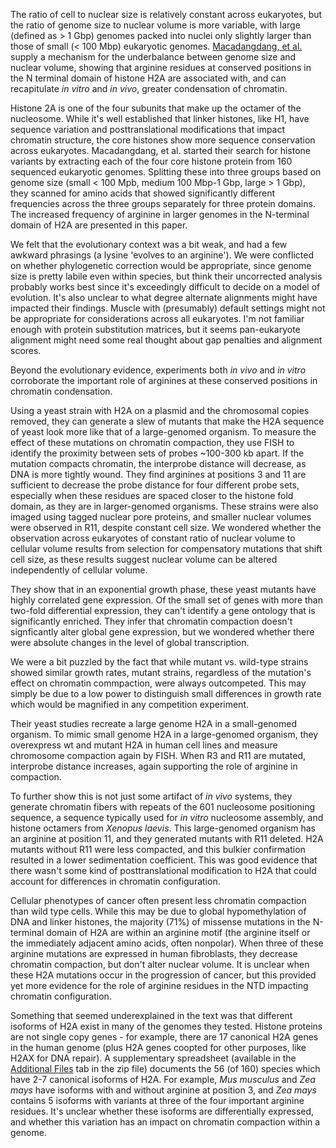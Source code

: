 The ratio of cell to nuclear size is relatively constant across eukaryotes, but the ratio of genome size to nuclear volume is more variable, with large (defined as > 1 Gbp) genomes packed into nuclei only slightly larger than those of small (< 100 Mbp) eukaryotic genomes. [Macadangdang, et al.](http://elifesciences.org/content/3/e02792) supply a mechanism for the underbalance between genome size and nuclear volume, showing that arginine residues at conserved positions in the N terminal domain of histone H2A are associated with, and can recapitulate *in vitro* and *in vivo*, greater condensation of chromatin.

Histone 2A is one of the four subunits that make up the octamer of the nucleosome. While it's well established that linker histones, like H1, have sequence variation and posttranslational modifications that impact chromatin structure, the core histones show more sequence conservation across eukaryotes. Macadangdang, et al. started their search for histone variants by extracting each of the four core histone protein from 160 sequenced eukaryotic genomes. Splitting these into three groups based on genome size (small < 100 Mpb, medium 100 Mbp-1 Gbp, large > 1 Gbp), they scanned for amino acids that showed significantly different frequencies across the three groups separately for three protein domains. The increased frequency of arginine in larger genomes in the N-terminal domain of H2A are presented in this paper.

We felt that the evolutionary context was a bit weak, and had a few awkward phrasings (a lysine 'evolves to an arginine'). We were conflicted on whether phylogenetic correction would be appropriate, since genome size is pretty labile even within species, but think their uncorrected analysis probably works best since it's exceedingly difficult to decide on a model of evolution. It's also unclear to what degree alternate alignments might have impacted their findings. Muscle with (presumably) default settings might not be appropriate for considerations across all eukaryotes. I'm not familiar enough with protein substitution matrices, but it seems pan-eukaryote alignment might need some real thought about gap penalties and alignment scores.

Beyond the evolutionary evidence, experiments both *in vivo* and *in vitro* corroborate the important role of arginines at these conserved positions in chromatin condensation. 

Using a yeast strain with H2A on a plasmid and the chromosomal copies removed, they can generate a slew of mutants that make the H2A sequence of yeast look more like that of a large-genomed organism. To measure the effect of these mutations on chromatin compaction, they use FISH to identify the proximity between sets of probes ~100-300 kb apart. If the mutation compacts chromatin, the interprobe distance will decrease, as DNA is more tightly wound. They find arginines at positions 3 and 11 are sufficient to decrease the probe distance for four different probe sets, especially when these residues are spaced closer to the histone fold domain, as they are in larger-genomed organisms. These strains were also imaged using tagged nuclear pore proteins, and smaller nuclear volumes were observed in R11, despite constant cell size. We wondered whether the observation across eukaryotes of constant ratio of nuclear volume to cellular volume results from selection for compensatory mutations that shift cell size, as these results suggest nuclear volume can be altered independently of cellular volume.

They show that in an exponential growth phase, these yeast mutants have highly correlated gene expression. Of the small set of genes with more than two-fold differential expression, they can't identify a gene ontology that is significantly enriched. They infer that chromatin compaction doesn't signficantly alter global gene expression, but we wondered whether there were absolute changes in the level of global transcription.

We were a bit puzzled by the fact that while mutant vs. wild-type strains showed similar growth rates, mutant strains, regardless of the mutation's effect on chromatin commpaction, were always outcompeted.  This may simply be due to a low power to distinguish small differences in growth rate which would be magnified in any competition experiment.

Their yeast studies recreate a large genome H2A in a small-genomed organism. To mimic small genome H2A in a large-genomed organism, they overexpress wt and mutant H2A in human cell lines and measure chromosome compaction again by FISH. When R3 and R11 are mutated, interprobe distance increases, again supporting the role of arginine in compaction.

To further show this is not just some artifact of *in vivo* systems, they generate chromatin fibers with repeats of the 601 nucleosome positioning sequence, a sequence typically used for *in vitro* nucleosome assembly, and histone octamers from *Xenopus laevis*. This large-genomed organism has an arginine at position 11, and they generated mutants with R11 deleted. H2A mutants without R11 were less compacted, and this bulkier confirmation resulted in a lower sedimentation coefficient. This was good evidence that there wasn't some kind of posttranslational modification to H2A that could account for differences in chromatin configuration.

Cellular phenotypes of cancer often present less chromatin compaction than wild type cells. While this may be due to global hypomethylation of DNA and linker histones, the majority (71%) of missense mutations in the N-terminal domain of H2A are within an arginine motif (the arginine itself or the immediately adjacent amino acids, often nonpolar). When three of these arginine mutations are expressed in human fibroblasts, they decrease chromatin compaction, but don't alter nuclear volume. It is unclear when these H2A mutations occur in the progression of cancer, but this provided yet more evidence for the role of arginine residues in the NTD impacting chromatin configuration.

Something that seemed underexplained in the text was that different isoforms of H2A exist in many of the genomes they tested. Histone proteins are not single copy genes - for example, there are 17 canonical H2A genes in the human genome (plus H2A genes coopted for other purposes, like H2AX for DNA repair). A supplementary spreadsheet (available in the [Additional Files](http://elifesciences.org/content/3/e02792/article-data#fig-data-additional-files) tab in the zip file) documents the 56 (of 160) species which have 2-7 canonical isoforms of H2A. For example, *Mus musculus* and *Zea mays* have isoforms with and without arginine at position 3, and *Zea mays* contains 5 isoforms with variants at three of the four important arginine residues. It's unclear whether these isoforms are differentially expressed, and whether this variation has an impact on chromatin compaction within a genome.
